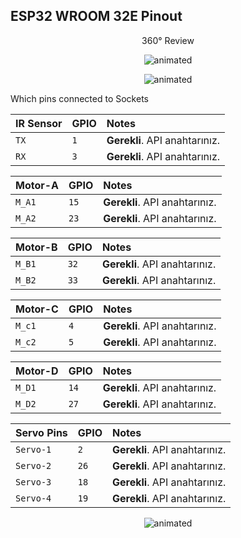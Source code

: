 ## ESP32 WROOM 32E Pinout

<p align="center">
360° Review
</p>

<p align="center">
  <img src="https://user-images.githubusercontent.com/112697142/230360152-12d52dec-c5a4-4487-ae4a-e29177675dd2.gif" alt="animated" />
</p>


<p align="center">
  <img src="https://user-images.githubusercontent.com/78815495/232464806-6abdce40-22c8-40ba-807a-c8adba2092a3.png" alt="animated" />
</p>
Which pins connected to Sockets

| IR Sensor | GPIO     |       Notes                   |
| :-------- | :------- | :-------------------------    |
| `TX`    | `1`     | **Gerekli**. API anahtarınız.    |
| `RX`    | `3`     | **Gerekli**. API anahtarınız.    |

| Motor-A   | GPIO     | Notes                         |
| :-------- | :------- | :-------------------------    |
| `M_A1`    | `15`     | **Gerekli**. API anahtarınız. |
| `M_A2`    | `23`     | **Gerekli**. API anahtarınız. |

| Motor-B   | GPIO     | Notes                         |
| :-------- | :------- | :-------------------------    |
| `M_B1`    | `32`     | **Gerekli**. API anahtarınız. |
| `M_B2`    | `33`     | **Gerekli**. API anahtarınız. |

| Motor-C   | GPIO     | Notes                         |
| :-------- | :------- | :-------------------------    |
| `M_c1`    | `4`     | **Gerekli**. API anahtarınız. |
| `M_c2`    | `5`     | **Gerekli**. API anahtarınız. |

| Motor-D   | GPIO     | Notes                         |
| :-------- | :------- | :-------------------------    |
| `M_D1`    | `14`     | **Gerekli**. API anahtarınız. |
| `M_D2`    | `27`     | **Gerekli**. API anahtarınız. |


| Servo Pins   | GPIO     | Notes                         |
| :--------    | :------- | :-------------------------    |
| `Servo-1`    | `2`      | **Gerekli**. API anahtarınız. |
| `Servo-2`    | `26`     | **Gerekli**. API anahtarınız. |
| `Servo-3`    | `18`     | **Gerekli**. API anahtarınız. |
| `Servo-4`    | `19`     | **Gerekli**. API anahtarınız. |


</p>
<p align="center">
  <img src="https://user-images.githubusercontent.com/78815495/232464533-1807c9cc-87b0-4529-b5ec-bb78b5b8704c.jpg" alt="animated" />
</p>
